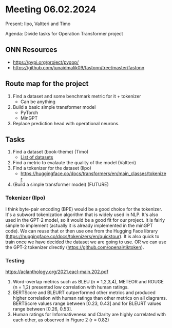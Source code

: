 # Meeting 06.02.2024

Present: Ilpo, Valtteri and Timo

Agenda: Divide tasks for Operation Transformer project

## ONN Resources

- <https://pypi.org/project/pygop/>
- <https://github.com/junaidmalik09/fastonn/tree/master/fastonn>

## Route map for the project

1. Find a dataset and some benchmark metric for it + tokenizer
    - Can be anything
2. Build a basic simple transformer model
    - PyTorch
    - MinGPT
3. Replace prediction head with operational neurons.

## Tasks

1. Find a dataset (book-theme) (Timo)
   - [List of datasets](datasets.md)
2. Find a metric to evalaute the quality of the model (Valtteri)
3. Find a tokenizer for the dataset (Ilpo)
    - <https://huggingface.co/docs/transformers/en/main_classes/tokenizer>
4. (Build a simple transformer model) (FUTURE)

### Tokenizer (Ilpo)

I think byte-pair encoding (BPE) would be a good choice for the tokenizer. It's a subword tokenization algorithm that is widely used in NLP. It's also used in the GPT-2 model, so it would be a good fit for our project. It is fairly simple to implement (actually it is already implemented in the minGPT code). We can reuse that or then use one from the Hugging Face library (<https://huggingface.co/docs/tokenizers/en/quicktour>). It is also quick to train once we have decided the dataset we are going to use. OR we can use the GPT-2 tokenizer directly (<https://github.com/openai/tiktoken>).

### Testing
https://aclanthology.org/2021.eacl-main.202.pdf

1. Word-overlap metrics such as BLEU (n =
1,2,3,4), METEOR and ROUGE (n = 1,2)
presented low correlation with human ratings.
2. BERTScore and BLEURT outperformed other
metrics and produced higher correlation with
human ratings than other metrics on all
diagrams. BERTScore values range between
[0.23, 0.43] and for BLEURT values range
between [0.26, 0.53].
3. Human ratings for Informativeness and
Clarity are highly correlated with each other,
as observed in Figure 2 (r = 0.82)

